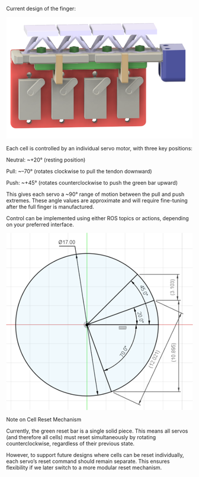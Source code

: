 Current design of the finger:

![](./yechan_four_servo_control/pictures/servo.png)

Each cell is controlled by an individual servo motor, with three key positions:

Neutral: ~+20° (resting position)

Pull: ~–70° (rotates clockwise to pull the tendon downward)

Push: ~+45° (rotates counterclockwise to push the green bar upward)

This gives each servo a ~90° range of motion between the pull and push extremes. These angle values are approximate and will require fine-tuning after the full finger is manufactured.

Control can be implemented using either ROS topics or actions, depending on your preferred interface.

![](./yechan_four_servo_control/pictures/degreeofrotation.png)

Note on Cell Reset Mechanism

Currently, the green reset bar is a single solid piece. This means all servos (and therefore all cells) must reset simultaneously by rotating counterclockwise, regardless of their previous state.

However, to support future designs where cells can be reset individually, each servo’s reset command should remain separate. This ensures flexibility if we later switch to a more modular reset mechanism.

